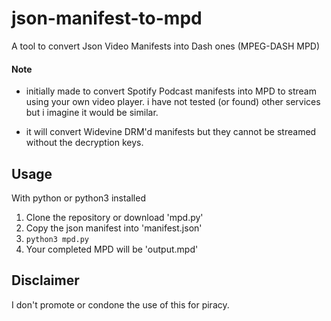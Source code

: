 # json-manifest-to-mpd
A tool to convert Json Video Manifests into Dash ones (MPEG-DASH MPD)


#### Note
- initially made to convert Spotify Podcast manifests into MPD to stream using your own video player. i have not tested (or found) other services but i imagine it would be similar.

- it will convert Widevine DRM'd manifests but they cannot be streamed without the decryption keys.

## Usage
With python or python3 installed
1. Clone the repository or download 'mpd.py'
2. Copy the json manifest into 'manifest.json'
3. `python3 mpd.py`
4. Your completed MPD will be 'output.mpd'

## Disclaimer
I don't promote or condone the use of this for piracy.
